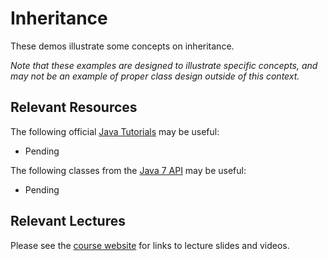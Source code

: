 Inheritance
=================================================

These demos illustrate some concepts on inheritance. 

*Note that these examples are designed to illustrate specific concepts, and may not be an example of proper class design outside of this context.*

## Relevant Resources ##

The following official [Java Tutorials](http://docs.oracle.com/javase/tutorial/index.html) may be useful:

- Pending

The following classes from the [Java 7 API](http://docs.oracle.com/javase/7/docs/api/) may be useful:

- Pending

## Relevant Lectures ##

Please see the [course website](http://cs212.cs.usfca.edu) for links to lecture slides and videos.

